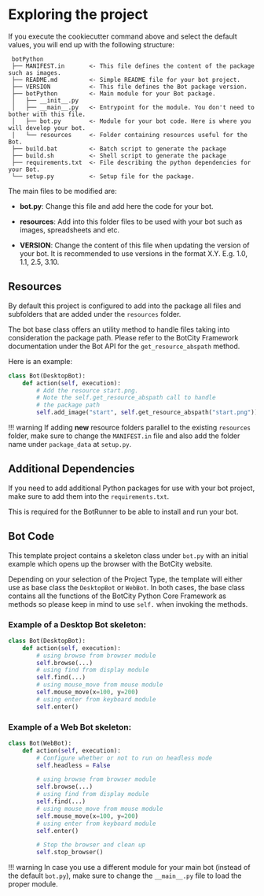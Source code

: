 # Exploring the project

If you execute the cookiecutter command above and select the default values, you will end up
with the following structure:
```
 botPython
 ├── MANIFEST.in       <- This file defines the content of the package such as images.
 ├── README.md         <- Simple README file for your bot project.
 ├── VERSION           <- This file defines the Bot package version.
 ├── botPython         <- Main module for your Bot package.
 │   ├── __init__.py
 │   ├── __main__.py   <- Entrypoint for the module. You don't need to bother with this file.
 │   ├── bot.py        <- Module for your bot code. Here is where you will develop your bot.
 │   └── resources     <- Folder containing resources useful for the Bot.
 ├── build.bat         <- Batch script to generate the package
 ├── build.sh          <- Shell script to generate the package
 ├── requirements.txt  <- File describing the python dependencies for your Bot.
 └── setup.py          <- Setup file for the package.
```

The main files to be modified are:

- **bot.py**: Change this file and add here the code for your bot.

- **resources**: Add into this folder files to be used with your bot such as images, spreadsheets and etc.

- **VERSION**: Change the content of this file when updating the version of your bot.
It is recommended to use versions in the format X.Y. E.g. 1.0, 1.1, 2.5, 3.10.

## Resources

By default this project is configured to add into the package all files and subfolders that
are added under the `resources` folder.

The bot base class offers an utility method to handle files taking into consideration the package path.
Please refer to the BotCity Framework documentation under the Bot API for the `get_resource_abspath` method.

Here is an example:

```python
class Bot(DesktopBot):
    def action(self, execution):
        # Add the resource start.png.
        # Note the self.get_resource_abspath call to handle
        # the package path
        self.add_image("start", self.get_resource_abspath("start.png"))
```

!!! warning
    If adding **new** resource folders parallel to the existing `resources` folder,
    make sure to change the `MANIFEST.in` file and also add the folder name
    under `package_data` at `setup.py`.

## Additional Dependencies

If you need to add additional Python packages for use with your bot project, make sure to add them into the `requirements.txt`.

This is required for the BotRunner to be able to install and run your bot.

## Bot Code

This template project contains a skeleton class under `bot.py` with an initial example
which opens up the browser with the BotCity website.

Depending on your selection of the Project Type, the template will either use as base class the `DesktopBot` or `WebBot`.
In both cases, the base class contains all the functions of the BotCity Python Core Framework
as methods so please keep in mind to use `self.` when invoking the methods.

### Example of a Desktop Bot skeleton:
```python
class Bot(DesktopBot):
    def action(self, execution):
        # using browse from browser module
        self.browse(...)
        # using find from display module
        self.find(...)
        # using mouse_move from mouse module
        self.mouse_move(x=100, y=200)
        # using enter from keyboard module
        self.enter()
```

### Example of a Web Bot skeleton:
```python
class Bot(WebBot):
    def action(self, execution):
        # Configure whether or not to run on headless mode
        self.headless = False

        # using browse from browser module
        self.browse(...)
        # using find from display module
        self.find(...)
        # using mouse_move from mouse module
        self.mouse_move(x=100, y=200)
        # using enter from keyboard module
        self.enter()

        # Stop the browser and clean up
        self.stop_browser()

```


!!! warning
    In case you use a different module for your main bot (instead of the default `bot.py`),
    make sure to change the `__main__.py` file to load the proper module.
